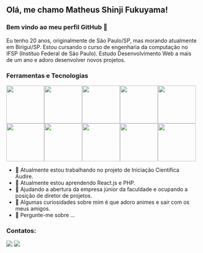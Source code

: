## Olá, me chamo Matheus Shinji Fukuyama! 
### Bem vindo ao meu perfil GitHub 👋

Eu tenho 20 anos, originalmente de São Paulo/SP, mas morando atualmente em Birigui/SP. Estou cursando o curso de engenharia da computação no IFSP (Instituo Federal de São Paulo). Estudo Desenvolvimento Web a mais de um ano e adoro desenvolver novos projetos. 

### Ferramentas e Tecnologias

<img src="https://cdn.jsdelivr.net/gh/devicons/devicon/icons/html5/html5-original.svg" style="height: 100px"/><img src="https://cdn.jsdelivr.net/gh/devicons/devicon/icons/css3/css3-original.svg" style="height: 100px"/><img src="https://cdn.jsdelivr.net/gh/devicons/devicon/icons/javascript/javascript-original.svg" style="height: 100px"/><img src="https://cdn.jsdelivr.net/gh/devicons/devicon/icons/nodejs/nodejs-original.svg" style="height: 100px"/><img src="https://cdn.jsdelivr.net/gh/devicons/devicon/icons/sequelize/sequelize-original.svg" style="height: 100px"/><img src="https://cdn.jsdelivr.net/gh/devicons/devicon/icons/mysql/mysql-original.svg" style="height: 100px"/><img src="https://cdn.jsdelivr.net/gh/devicons/devicon/icons/express/express-original.svg" style="height: 100px"/><img src="https://cdn.jsdelivr.net/gh/devicons/devicon/icons/git/git-original.svg" style="height: 100px"/><img src="https://cdn.jsdelivr.net/gh/devicons/devicon/icons/github/github-original.svg" style="height: 100px"/><img src="https://cdn.jsdelivr.net/gh/devicons/devicon/icons/postgresql/postgresql-original.svg" style="height: 100px"/>

- 🔭 Atualmente estou trabalhando no projeto de Iniciação Científica Audire.
- 🌱 Atualmente estou aprendendo React.js e PHP.
- 👯 Ajudando a abertura da empresa júnior da faculdade e ocupando a posição de diretor de projetos.
- 🤔 Algumas curiosidades sobre mim é que adoro animes e sair com os meus amigos.
- 💬 Pergunte-me sobre ...
 
          
 ### Contatos:

<div>
<a href = "mailto:matheuss.fukuyama@gmail.com"><img src="https://img.shields.io/badge/Gmail-D14836?style=for-the-badge&logo=gmail&logoColor=white" target="_blank"></a>
<a href="https://www.linkedin.com/in/matheus-fukuyama-52317416b/" target="_blank"><img src="https://img.shields.io/badge/-LinkedIn-%230077B5?style=for-the-badge&logo=linkedin&logoColor=white" target="_blank"></a>   
</div>


